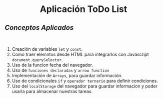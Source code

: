 <h1 align='center'> Aplicación ToDo List</h3>

## _Conceptos Aplicados_

<br>

1. Creación de variables `let` y `const`.
2. Como traer elemntos desde HTML para integrarlos con Javascript `document.querySelector`.
3. Uso de la funcion fecha del navegador.
4. Uso de `funciones declaradas` y `arrow function`
5. Implementación de `Arrays`, para guardar información.
6. Uso de condicionales `if` y `operador ternario` para definir condiciones.
7. Uso del `localStorage` del navegador para guardar informacion y poder usarla para almacenar nuestras tareas.